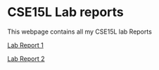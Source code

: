 # CSE15L Lab reports
This webpage contains all my CSE15L lab Reports

[Lab Report 1](https://garvit192.github.io/cse15l-lab-reports/Lab_Report_1)

[Lab Report 2](https://garvit192.github.io/cse15l-lab-reports/Lab_Report_2)
